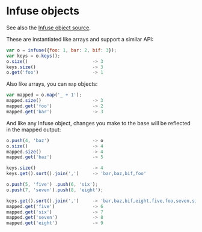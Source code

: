 # Infuse objects

See also the [Infuse object source](object-src.md).

These are instantiated like arrays and support a similar API:

```js
var o = infuse({foo: 1, bar: 2, bif: 3});
var keys = o.keys();
o.size()                        -> 3
keys.size()                     -> 3
o.get('foo')                    -> 1
```

Also like arrays, you can `map` objects:

```js
var mapped = o.map('_ + 1');
mapped.size()                   -> 3
mapped.get('foo')               -> 2
mapped.get('bar')               -> 3
```

And like any Infuse object, changes you make to the base will be reflected in
the mapped output:

```js
o.push(4, 'baz')                -> o
o.size()                        -> 4
mapped.size()                   -> 4
mapped.get('baz')               -> 5
```

```js
keys.size()                     -> 4
keys.get().sort().join(',')     -> 'bar,baz,bif,foo'
```

```js
o.push(5, 'five') .push(6, 'six');
o.push(7, 'seven').push(8, 'eight');
```

```js
keys.get().sort().join(',')     -> 'bar,baz,bif,eight,five,foo,seven,six'
mapped.get('five')              -> 6
mapped.get('six')               -> 7
mapped.get('seven')             -> 8
mapped.get('eight')             -> 9

```
